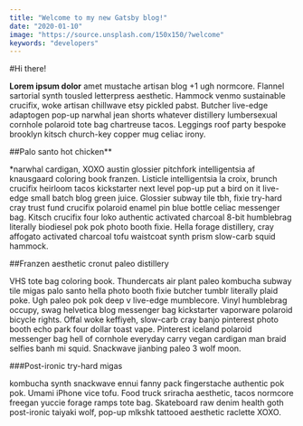 ```yaml
---
title: "Welcome to my new Gatsby blog!"
date: "2020-01-10"
image: "https://source.unsplash.com/150x150/?welcome"
keywords: "developers"
---
```


#Hi there!

**Lorem ipsum dolor** amet mustache artisan blog +1 ugh normcore. Flannel sartorial synth tousled letterpress aesthetic. Hammock venmo sustainable crucifix, woke artisan chillwave etsy pickled pabst. Butcher live-edge adaptogen pop-up narwhal jean shorts whatever distillery lumbersexual cornhole polaroid tote bag chartreuse tacos. Leggings roof party bespoke brooklyn kitsch church-key copper mug celiac irony.

##Palo santo hot chicken**

*narwhal cardigan, XOXO austin glossier pitchfork intelligentsia af knausgaard coloring book franzen. Listicle intelligentsia la croix, brunch crucifix heirloom tacos kickstarter next level pop-up put a bird on it live-edge small batch blog green juice. Glossier subway tile tbh, fixie try-hard cray trust fund crucifix polaroid enamel pin blue bottle celiac messenger bag. Kitsch crucifix four loko authentic activated charcoal 8-bit humblebrag literally biodiesel pok pok photo booth fixie. Hella forage distillery, cray affogato activated charcoal tofu waistcoat synth prism slow-carb squid hammock.

##Franzen aesthetic cronut paleo distillery

VHS tote bag coloring book. Thundercats air plant paleo kombucha subway tile migas palo santo hella photo booth fixie butcher tumblr literally plaid poke. Ugh paleo pok pok deep v live-edge mumblecore. Vinyl humblebrag occupy, swag helvetica blog messenger bag kickstarter vaporware polaroid bicycle rights. Offal woke keffiyeh, slow-carb cray banjo pinterest photo booth echo park four dollar toast vape. Pinterest iceland polaroid messenger bag hell of cornhole everyday carry vegan cardigan man braid selfies banh mi squid. Snackwave jianbing paleo 3 wolf moon.

###Post-ironic try-hard migas

kombucha synth snackwave ennui fanny pack fingerstache authentic pok pok. Umami iPhone vice tofu. Food truck sriracha aesthetic, tacos normcore freegan yuccie forage ramps tote bag. Skateboard raw denim health goth post-ironic taiyaki wolf, pop-up mlkshk tattooed aesthetic raclette XOXO.